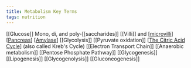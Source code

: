 ```yaml
---
title: Metabolism Key Terms
tags: nutrition
---
```


[[Glucose]]
Mono, di, and poly-[[saccharides]]
[[Villi]] and [[microvilli]]
[[Pancreas]]
[[Amylase]]
[[Glycolysis]]
[[Pyruvate oxidation]]
[[The Citric Acid Cycle]] (also called Kreb's Cycle)
[[Electron Transport Chain]]
[[Anaerobic metabolism]]
[[Pentose Phosphate Pathway]]
[[Glycogenesis]]
[[Lipogenesis]]
[[Glycogenolysis]]
[[Gluconeogenesis]]

[//begin]: # "Autogenerated link references for markdown compatibility"
[microvilli]: microvilli "Microvilli"
[Pancreas]: pancreas "Pancreas"
[Amylase]: amylase "Amylase"
[The Citric Acid Cycle]: the-citric-acid-cycle "The Citric Acid Cycle"
[//end]: # "Autogenerated link references"